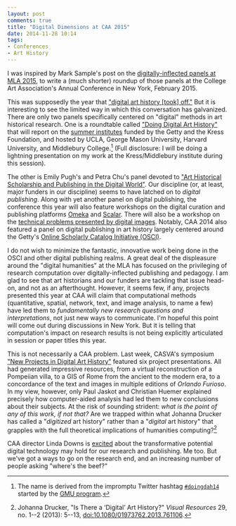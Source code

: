 ```yaml
---
layout: post
comments: true
title: "Digital Dimensions at CAA 2015"
date: 2014-11-28 10:14
tags: 
- Conferences
- Art History
---
```


I was inspired by Mark Sample's post on the [digitally-inflected panels at MLA 2015][sample], to write a (much shorter) roundup of those panels at the College Art Association's Annual Conference in New York, February 2015.

[sample]: http://www.samplereality.com/2014/11/23/digital-humanities-at-mla-2015/

This was supposedly the year that ["digital art history [took] off."](http://www.collegeart.org/news/2014/10/07/digital-art-history-takes-off/)
But it is interesting to see the limited way in which this conversation has galvanized.
There are only two panels specifically centered on "digital" methods in art historical research.
One is a roundtable called ["Doing Digital Art History"](http://conference2015.collegeart.org/programs/doing-digital-art-history/) that will report on the [summer institutes](/2014/01/21/summer-2014-digital-art-history-institutes.html) funded by the Getty and the Kress Foundation, and hosted by UCLA, George Mason University, Harvard University, and Middlebury College.[^hashtag]
(Full disclosure: I will be doing a lightning presentation on my work at the Kress/Middlebury institute during this session).

[^hashtag]: The name is derived from the impromptu Twitter hashtag [`#doingdah14`](https://twitter.com/hashtag/doingdah14) started by the [GMU program](http://arthistory2014.doingdh.org/).

The other is Emily Pugh's and Petra Chu's panel devoted to ["Art Historical Scholarship and Publishing in the Digital World"](http://conference2015.collegeart.org/programs/art-historical-scholarship-and-publishing-in-the-digital-world/).
Our discipline (or, at least, major funders in our discipline) seems to have latched on to *digital publishing*.
Along with yet another panel on digital publishing, the conference this year will also feature workshops on the digital curation and publishing platforms [Omeka](http://conference2015.collegeart.org/programs/building-scholarly-digital-archives-and-exhibits-with-omeka/) and [Scalar](http://conference2015.collegeart.org/programs/scalar/).
There will also be a workshop on the [technical problems presented by digital images](http://conference2015.collegeart.org/programs/making-sense-of-digital-images/).
Notably, CAA 2014 also featured a panel on digital publishing in art history largely centered around the Getty's [Online Scholarly Catalog Initiative (OSCI)](http://www.getty.edu/foundation/initiatives/current/osci/).

I do not wish to minimize the fantastic, innovative work being done in the OSCI and other digital publishing realms.
A great deal of the displeasure around the "digital humanities" at the MLA has focused on the privileging of research computation over digitally-inflected publishing and pedagogy.
I am glad to see that art historians and our funders are tackling that issue head-on, and not as an afterthought.
However, it seems few, if any, projects presented this year at CAA will claim that computational methods (quantitative, spatial, network, text, and image analysis, to name a few) have led them to *fundamentally new research questions and interpretations*, not just new ways to communicate.
I'm hopeful this point will come out during discussions in New York.
But it is telling that computation's impact on research results is not being explicitly articulated in session or paper titles this year.

This is not necessarily a CAA problem.
Last week, CASVA's symposium ["New Projects in Digital Art History"](http://web.archive.org/web/20141030073440/http://www.nga.gov/content/ngaweb/calendar/lectures/symposia/digital-art-history.html) featured six project presentations.
All had generated impressive resources, from a virtual reconstruction of a Pompeiian villa, to a GIS of Rome from the ancient to the modern era, to a concordance of the text and images in multiple editions of *Orlando Furioso*.
In my view, however, only Paul Jaskot and Christian Huemer explained precisely how computer-aided analysis had led them to new conclusions about their subjects.
At the risk of sounding strident: *what is the point of any of this work, if not that?*
Are we trapped within what Johanna Drucker has called a "*digitized* art history" rather than a "*digital* art history" that grapples with the full theoretical implications of humanities computing?[^drucker]

CAA director Linda Downs is [excited](http://web.archive.org/web/20150316111446/http://www.collegeart.org/art-ed/?p=14) about the transformative potential digital technology may hold for our research and publishing.
Me too.
But we've got a ways to go on the research end, and an increasing number of people asking "where's the beef?"

[^drucker]: Johanna Drucker, "Is There a ‘Digital’ Art History?" *Visual Resources* 29, no. 1--2 (2013): 5--13, [doi:10.1080/01973762.2013.761106](http://dx.doi.org/10.1080/01973762.2013.761106).

